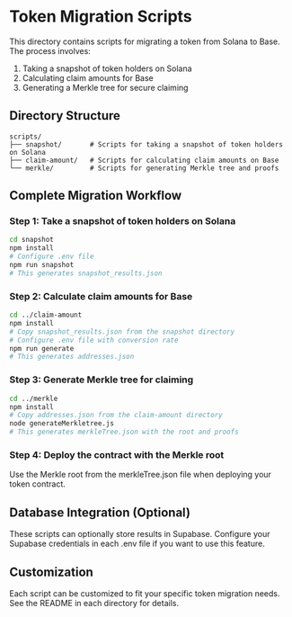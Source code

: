# Token Migration Scripts

This directory contains scripts for migrating a token from Solana to Base. The process involves:

1. Taking a snapshot of token holders on Solana
2. Calculating claim amounts for Base
3. Generating a Merkle tree for secure claiming

## Directory Structure

```
scripts/
├── snapshot/       # Scripts for taking a snapshot of token holders on Solana
├── claim-amount/   # Scripts for calculating claim amounts on Base
└── merkle/         # Scripts for generating Merkle tree and proofs
```

## Complete Migration Workflow

### Step 1: Take a snapshot of token holders on Solana

```bash
cd snapshot
npm install
# Configure .env file
npm run snapshot
# This generates snapshot_results.json
```

### Step 2: Calculate claim amounts for Base

```bash
cd ../claim-amount
npm install
# Copy snapshot_results.json from the snapshot directory
# Configure .env file with conversion rate
npm run generate
# This generates addresses.json
```

### Step 3: Generate Merkle tree for claiming

```bash
cd ../merkle
npm install
# Copy addresses.json from the claim-amount directory
node generateMerkletree.js
# This generates merkleTree.json with the root and proofs
```

### Step 4: Deploy the contract with the Merkle root

Use the Merkle root from the merkleTree.json file when deploying your token contract.

## Database Integration (Optional)

These scripts can optionally store results in Supabase. Configure your Supabase credentials in each .env file if you want to use this feature.

## Customization

Each script can be customized to fit your specific token migration needs. See the README in each directory for details.
